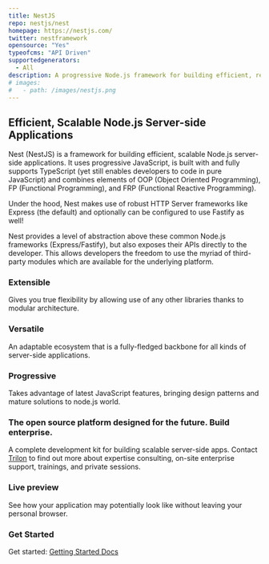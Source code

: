 ```yaml
---
title: NestJS
repo: nestjs/nest
homepage: https://nestjs.com/
twitter: nestframework
opensource: "Yes"
typeofcms: "API Driven"
supportedgenerators:
  - All
description: A progressive Node.js framework for building efficient, reliable and scalable server-side applications.
# images:
#   - path: /images/nestjs.png
---
```

## Efficient, Scalable Node.js Server-side Applications

Nest (NestJS) is a framework for building efficient, scalable Node.js server-side applications. It uses progressive JavaScript, is built with and fully supports TypeScript (yet still enables developers to code in pure JavaScript) and combines elements of OOP (Object Oriented Programming), FP (Functional Programming), and FRP (Functional Reactive Programming).

Under the hood, Nest makes use of robust HTTP Server frameworks like Express (the default) and optionally can be configured to use Fastify as well!

Nest provides a level of abstraction above these common Node.js frameworks (Express/Fastify), but also exposes their APIs directly to the developer. This allows developers the freedom to use the myriad of third-party modules which are available for the underlying platform.

### Extensible

Gives you true flexibility by allowing use of any other libraries thanks to modular architecture.

### Versatile

An adaptable ecosystem that is a fully-fledged backbone for all kinds of server-side applications.

### Progressive

Takes advantage of latest JavaScript features, bringing design patterns and mature solutions to node.js world.

### The open source platform designed for the future. Build enterprise.

A complete development kit for building scalable server-side apps. Contact [Trilon](https://trilon.io/) to find out more about expertise consulting, on-site enterprise support, trainings, and private sessions.

### Live preview

See how your application may potentially look like without leaving your personal browser.

### Get Started

Get started: [Getting Started Docs](https://docs.nestjs.com/)
